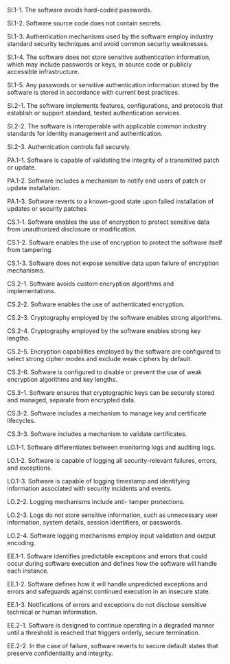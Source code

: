 SI.1-1. The software
avoids hard-coded
passwords.

SI.1-2. Software source
code does not contain
secrets.

SI.1-3. Authentication
mechanisms used by
the software employ
industry standard
security techniques and
avoid common security
weaknesses.

SI.1-4. The software
does not store
sensitive authentication
information, which may
include passwords or
keys, in source code
or publicly accessible
infrastructure.

SI.1-5. Any passwords or
sensitive authentication
information stored by
the software is stored in
accordance with current
best practices.

SI.2-1. The software
implements features,
configurations, and
protocols that establish
or support standard,
tested authentication
services.

SI.2-2. The software
is interoperable with
applicable common
industry standards for
identity management
and authentication.

SI.2-3. Authentication
controls fail securely.

PA.1-1. Software is
capable of validating the
integrity of a transmitted
patch or update.

PA.1-2. Software
includes a mechanism to
notify end users of patch
or update installation.

PA.1-3. Software reverts
to a known-good state
upon failed installation
of updates or security
patches

CS.1-1. Software
enables the use of
encryption to protect
sensitive data from
unauthorized disclosure
or modification.

CS.1-2. Software enables
the use of encryption
to protect the software
itself from tampering.

CS.1-3. Software does
not expose sensitive
data upon failure of
encryption mechanisms.

CS.2-1. Software avoids
custom encryption
algorithms and
implementations.

CS.2-2. Software enables
the use of authenticated
encryption.

CS.2-3. Cryptography
employed by the
software enables strong
algorithms.

CS.2-4. Cryptography
employed by the
software enables strong
key lengths.

CS.2-5. Encryption
capabilities employed
by the software are
configured to select
strong cipher modes and
exclude weak ciphers by
default.

CS.2-6. Software is
configured to disable or
prevent the use of weak
encryption algorithms
and key lengths.

CS.3-1. Software ensures
that cryptographic keys
can be securely stored
and managed, separate
from encrypted data.

CS.3-2. Software
includes a mechanism
to manage key and
certificate lifecycles.

CS.3-3. Software
includes a mechanism to
validate certificates.

LO.1-1. Software
differentiates between
monitoring logs and
auditing logs.

LO.1-2. Software is
capable of logging all
security-relevant failures,
errors, and exceptions.

LO.1-3. Software is
capable of logging
timestamp and
identifying information
associated with security
incidents and events.

LO.2-2. Logging
mechanisms include anti-
tamper protections.

LO.2-3. Logs do
not store sensitive
information, such
as unnecessary user
information, system
details, session
identifiers, or passwords.

LO.2-4. Software
logging mechanisms
employ input validation
and output encoding.

EE.1-1. Software
identifies predictable
exceptions and errors
that could occur during
software execution
and defines how the
software will handle each
instance.

EE.1-2. Software
defines how it will
handle unpredicted
exceptions and errors
and safeguards against
continued execution in
an insecure state.

EE.1-3. Notifications of
errors and exceptions
do not disclose sensitive
technical or human
information.

EE.2-1. Software is
designed to continue
operating in a degraded
manner until a threshold
is reached that
triggers orderly, secure
termination.

EE.2-2. In the case
of failure, software
reverts to secure default
states that preserve
confidentiality and
integrity.